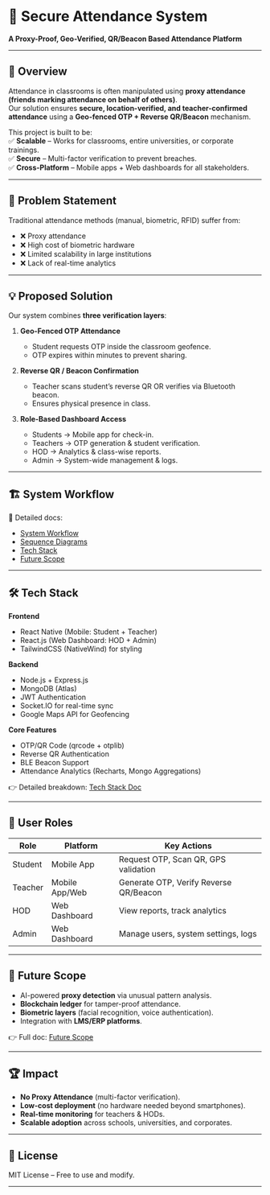 # 📌 Secure Attendance System  
**A Proxy-Proof, Geo-Verified, QR/Beacon Based Attendance Platform**

---

## 🚀 Overview
Attendance in classrooms is often manipulated using **proxy attendance (friends marking attendance on behalf of others)**.  
Our solution ensures **secure, location-verified, and teacher-confirmed attendance** using a **Geo-fenced OTP + Reverse QR/Beacon** mechanism.  

This project is built to be:  
✅ **Scalable** – Works for classrooms, entire universities, or corporate trainings.  
✅ **Secure** – Multi-factor verification to prevent breaches.  
✅ **Cross-Platform** – Mobile apps + Web dashboards for all stakeholders.  

---

## 🎯 Problem Statement
Traditional attendance methods (manual, biometric, RFID) suffer from:  
- ❌ Proxy attendance  
- ❌ High cost of biometric hardware  
- ❌ Limited scalability in large institutions  
- ❌ Lack of real-time analytics  



---

## 💡 Proposed Solution
Our system combines **three verification layers**:

1. **Geo-Fenced OTP Attendance**  
   - Student requests OTP inside the classroom geofence.  
   - OTP expires within minutes to prevent sharing.  

2. **Reverse QR / Beacon Confirmation**  
   - Teacher scans student’s reverse QR OR verifies via Bluetooth beacon.  
   - Ensures physical presence in class.  

3. **Role-Based Dashboard Access**  
   - Students → Mobile app for check-in.  
   - Teachers → OTP generation & student verification.  
   - HOD → Analytics & class-wise reports.  
   - Admin → System-wide management & logs.  

---

## 🏗️ System Workflow
<!-- diagram will be added later -->

🔗 Detailed docs:  
- [System Workflow](docs/system-workflow.md)  
- [Sequence Diagrams](docs/sequence-diagrams.md)  
- [Tech Stack](docs/tech-stack.md)  
- [Future Scope](docs/future-scope.md)  

---

## 🛠️ Tech Stack

**Frontend**  
- React Native (Mobile: Student + Teacher)  
- React.js (Web Dashboard: HOD + Admin)  
- TailwindCSS (NativeWind) for styling  

**Backend**  
- Node.js + Express.js  
- MongoDB (Atlas)  
- JWT Authentication  
- Socket.IO for real-time sync  
- Google Maps API for Geofencing  

**Core Features**  
- OTP/QR Code (qrcode + otplib)  
- Reverse QR Authentication  
- BLE Beacon Support  
- Attendance Analytics (Recharts, Mongo Aggregations)  

👉 Detailed breakdown: [Tech Stack Doc](docs/tech-stack.md)

---

## 👥 User Roles

| Role     | Platform        | Key Actions |
|----------|----------------|-------------|
| Student  | Mobile App      | Request OTP, Scan QR, GPS validation |
| Teacher  | Mobile App/Web  | Generate OTP, Verify Reverse QR/Beacon |
| HOD      | Web Dashboard   | View reports, track analytics |
| Admin    | Web Dashboard   | Manage users, system settings, logs |

---

## 🔮 Future Scope
- AI-powered **proxy detection** via unusual pattern analysis.  
- **Blockchain ledger** for tamper-proof attendance.  
- **Biometric layers** (facial recognition, voice authentication).  
- Integration with **LMS/ERP platforms**.  

👉 Full doc: [Future Scope](docs/future-scope.md)




---

## 🏆 Impact
 
- **No Proxy Attendance** (multi-factor verification).  
- **Low-cost deployment** (no hardware needed beyond smartphones).  
- **Real-time monitoring** for teachers & HODs.  
- **Scalable adoption** across schools, universities, and corporates.  

---

## 📜 License
MIT License – Free to use and modify.  



---

